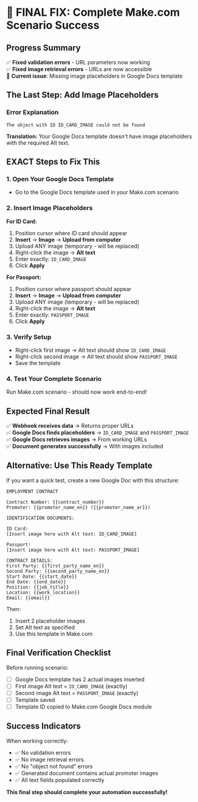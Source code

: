 # 🎯 FINAL FIX: Complete Make.com Scenario Success

## Progress Summary
✅ **Fixed validation errors** - URL parameters now working  
✅ **Fixed image retrieval errors** - URLs are now accessible  
🔧 **Current issue**: Missing image placeholders in Google Docs template

## The Last Step: Add Image Placeholders

### Error Explanation
```
The object with ID ID_CARD_IMAGE could not be found
```

**Translation:** Your Google Docs template doesn't have image placeholders with the required Alt text.

## EXACT Steps to Fix This

### 1. Open Your Google Docs Template
- Go to the Google Docs template used in your Make.com scenario

### 2. Insert Image Placeholders

**For ID Card:**
1. Position cursor where ID card should appear
2. **Insert** → **Image** → **Upload from computer**
3. Upload ANY image (temporary - will be replaced)
4. Right-click the image → **Alt text**
5. Enter exactly: `ID_CARD_IMAGE`
6. Click **Apply**

**For Passport:**
1. Position cursor where passport should appear
2. **Insert** → **Image** → **Upload from computer**  
3. Upload ANY image (temporary - will be replaced)
4. Right-click the image → **Alt text**
5. Enter exactly: `PASSPORT_IMAGE`
6. Click **Apply**

### 3. Verify Setup
- Right-click first image → Alt text should show `ID_CARD_IMAGE`
- Right-click second image → Alt text should show `PASSPORT_IMAGE`
- Save the template

### 4. Test Your Complete Scenario
Run Make.com scenario - should now work end-to-end!

## Expected Final Result

✅ **Webhook receives data** → Returns proper URLs  
✅ **Google Docs finds placeholders** → `ID_CARD_IMAGE` and `PASSPORT_IMAGE`  
✅ **Google Docs retrieves images** → From working URLs  
✅ **Document generates successfully** → With images included  

## Alternative: Use This Ready Template

If you want a quick test, create a new Google Doc with this structure:

```
EMPLOYMENT CONTRACT

Contract Number: {{contract_number}}
Promoter: {{promoter_name_en}} ({{promoter_name_ar}})

IDENTIFICATION DOCUMENTS:

ID Card:
[Insert image here with Alt text: ID_CARD_IMAGE]

Passport:  
[Insert image here with Alt text: PASSPORT_IMAGE]

CONTRACT DETAILS:
First Party: {{first_party_name_en}}
Second Party: {{second_party_name_en}}
Start Date: {{start_date}}
End Date: {{end_date}}
Position: {{job_title}}
Location: {{work_location}}
Email: {{email}}
```

Then:
1. Insert 2 placeholder images
2. Set Alt text as specified
3. Use this template in Make.com

## Final Verification Checklist

Before running scenario:
- [ ] Google Docs template has 2 actual images inserted
- [ ] First image Alt text = `ID_CARD_IMAGE` (exactly)
- [ ] Second image Alt text = `PASSPORT_IMAGE` (exactly)  
- [ ] Template saved
- [ ] Template ID copied to Make.com Google Docs module

## Success Indicators

When working correctly:
- ✅ No validation errors
- ✅ No image retrieval errors  
- ✅ No "object not found" errors
- ✅ Generated document contains actual promoter images
- ✅ All text fields populated correctly

**This final step should complete your automation successfully!**
